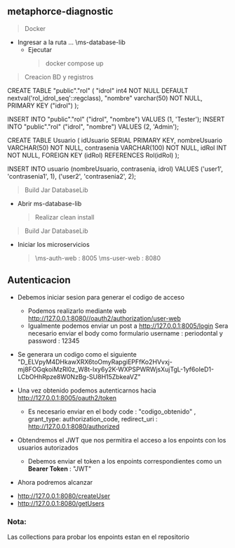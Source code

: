 ## metaphorce-diagnostic

> Docker 

- Ingresar a la ruta
  ... \ms-database-lib
  - Ejecutar 
    > docker compose up
    
> Creacion BD y registros

CREATE TABLE "public"."rol" (
    "idrol" int4 NOT NULL DEFAULT nextval('rol_idrol_seq'::regclass),
    "nombre" varchar(50) NOT NULL,
    PRIMARY KEY ("idrol")
);
  
  INSERT INTO "public"."rol" ("idrol", "nombre") VALUES
  (1, 'Tester');
  INSERT INTO "public"."rol" ("idrol", "nombre") VALUES
  (2, 'Admin');

CREATE TABLE Usuario (
    idUsuario SERIAL PRIMARY KEY,
    nombreUsuario VARCHAR(50) NOT NULL,
    contrasenia VARCHAR(100) NOT NULL,
    idRol INT NOT NULL,
    FOREIGN KEY (idRol) REFERENCES Rol(idRol)
);

INSERT INTO usuario (nombreUsuario, contrasenia, idrol) 
VALUES ('user1', 'contrasenia1', 1),
       ('user2', 'contrasenia2', 2);

> Build Jar DatabaseLib

- Abrir ms-database-lib
  > Realizar clean install

> Build Jar DatabaseLib

- Iniciar los microservicios
  > \ms-auth-web : 8005
  > \ms-user-web : 8080

## Autenticacion


- Debemos iniciar sesion para generar el codigo de acceso
  * Podemos realizarlo mediante web http://127.0.0.1:8080//oauth2/authorization/user-web
  * Igualmente podemos enviar un post a http://127.0.0.1:8005/login
    Sera necesario enviar el body como formulario username : periodontal y password : 12345

- Se generara un codigo como el siguiente "D_ELVpyM4DHkawXRX6toOmyRapgiEPFfKo2HVvxj-mj8FOGqkoiMzRl0z_W8t-Ixy6y2K-WXPSPWRWjsXujTgL-1yf6oIeD1-LCbOHhRpze8W0NzBg-SU8H15ZbkeaVZ"

- Una vez obtenido podemos autenticarnos hacia http://127.0.0.1:8005/oauth2/token
  *  Es necesario enviar en el body code : "codigo_obtenido" , grant_type: authorization_code, redirect_uri : http://127.0.0.1:8080/authorized

- Obtendremos el JWT que nos permitira el acceso a los enpoints con los usuarios autorizados
  * Debemos enviar el token a los enpoints correspondientes como un **Bearer Token** : "JWT"

- Ahora podremos alcanzar
 * http://127.0.0.1:8080/createUser
 * http://127.0.0.1:8080/getUsers


### Nota:
Las collections para probar los enpoints estan en el repositorio
       
  


